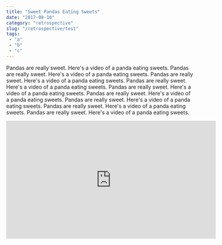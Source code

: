 ```yaml
---
title: "Sweet Pandas Eating Sweets"
date: "2017-08-10"
category: "retrospective"
slug: "/retrospective/test"
tags: 
 - "a"
 - "b"
 - "c"
---
```

Pandas are really sweet.
Here's a video of a panda eating sweets.
Pandas are really sweet.
Here's a video of a panda eating sweets.
Pandas are really sweet.
Here's a video of a panda eating sweets.
Pandas are really sweet.
Here's a video of a panda eating sweets.
Pandas are really sweet.
Here's a video of a panda eating sweets.
Pandas are really sweet.
Here's a video of a panda eating sweets.
Pandas are really sweet.
Here's a video of a panda eating sweets.
Pandas are really sweet.
Here's a video of a panda eating sweets.
Pandas are really sweet.
Here's a video of a panda eating sweets.
<iframe width="560" height="315" src="https://www.youtube.com/embed/4n0xNbfJLR8" frameborder="0" allowfullscreen></iframe>